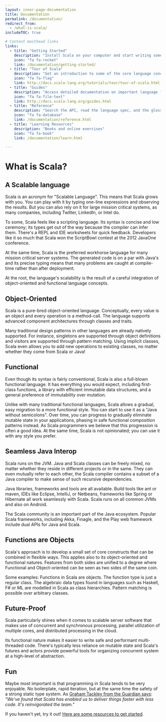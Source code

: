 ```yaml
---
layout: inner-page-documentation
title: Documentation
permalink: /documentation/
redirect_from:
  - /what-is-scala/
includeTOC: true

# Content masthead links
links:
  - title: "Getting Started"
    description: "Install Scala on your computer and start writing some Scala code!"
    icon: "fa fa-rocket"
    link: /documentation/getting-started/
  - title: "Tour of Scala"
    description: "Get an introduction to some of the core language concepts."
    icon: "fa fa-flag"
    link: http://docs.scala-lang.org/tutorials/tour/tour-of-scala.html
  - title: "Guides"
    description: "Access detailed documentation on important language features."
    icon: "fa fa-file-text"
    link: http://docs.scala-lang.org/guides.html
  - title: "Reference"
    description: "Search the API, read the language spec, and the glossary"
    icon: "fa fa-database"
    link: /documentation/reference.html
  - title: "Learning Resources"
    description: "Books and online exercises"
    icon: "fa fa-book"
    link: /documentation/learn.html

---
```


# What is Scala?

## A Scalable language

Scala is an acronym for "Scalable Language". This means that
Scala grows with you. You can play with it by typing one-line
expressions and observing the results.  But you can also rely on it
for large mission critical systems, as many companies, including
Twitter, LinkedIn, or Intel do.

To some, Scala feels like a scripting language. Its syntax is concise
and low ceremony; its types get out of the way because the compiler
can infer them.  There's a REPL and IDE worksheets for quick
feedback. Developers like it so much that Scala won the ScriptBowl
contest at the 2012 JavaOne conference.

At the same time, Scala is the preferred workhorse language for many
mission critical server systems. The generated code is on a par with
Java's and its precise typing means that many problems are caught at
compile-time rather than after deployment.

At the root, the language's scalability is the result of a careful
integration of object-oriented and functional language concepts.

## Object-Oriented

Scala is a pure-bred object-oriented language. Conceptually, every
value is an object and every operation is a method-call. The language
supports advanced component architectures through classes and traits.

Many traditional design patterns in other languages are already
natively supported. For instance, singletons are supported through
object definitions and visitors are supported through pattern
matching. Using implicit classes, Scala even allows you to add new operations
to existing classes, no matter whether they come from Scala or Java!

## Functional

Even though its syntax is fairly conventional, Scala is also a
full-blown functional language. It has everything you would expect,
including first-class functions, a library with efficient immutable
data structures, and a general preference of immutability
over mutation.

Unlike with many traditional functional languages, Scala allows a
gradual, easy migration to a more functional style. You can start to
use it as a "Java without semicolons". Over time, you can progress to
gradually eliminate mutable state in your applications, phasing in
safe functional composition patterns instead. As Scala programmers we
believe that this progression is often a good idea. At the same time,
Scala is not opinionated; you can use it with any style you prefer.

## Seamless Java Interop

Scala runs on the JVM. Java and Scala classes can be freely mixed, no
matter whether they reside in different projects or in the same. They can
even mutually refer to each other, the Scala compiler contains a
subset of a Java compiler to make sense of such recursive
dependencies.

Java libraries, frameworks and tools are all available. Build tools
like ant or maven, IDEs like Eclipse, IntelliJ, or Netbeans,
frameworks like Spring or Hibernate all work seamlessly with Scala.
Scala runs on all common JVMs and also on Android.

The Scala community is an important part of the Java
ecosystem. Popular Scala frameworks, including Akka, Finagle, and the
Play web framework include dual APIs for Java and Scala.

## Functions are Objects

Scala's approach is to develop a small set of core constructs that can
be combined in flexible ways. This applies also to its object-oriented
and functional natures. Features from both sides are unified to a
degree where Functional and Object-oriented can be seen as two sides
of the same coin.

Some examples: Functions in Scala are objects. The function type is
just a regular class. The algebraic data types found in languages such
as Haskell, F# or ML are modelled in Scala as class
hierarchies. Pattern matching is possible over arbitrary classes.

## Future-Proof

Scala particularly shines when it comes to scalable server software
that makes use of concurrent and synchronous processing, parallel
utilization of multiple cores, and distributed processing in the
cloud.

Its functional nature makes it easier to write safe and performant
multi-threaded code. There's typically less reliance on mutable state
and Scala's futures and actors provide powerful tools for organizing
concurrent system at a high-level of abstraction.

## Fun

Maybe most important is that programming in Scala tends to be very
enjoyable.  No boilerplate, rapid iteration, but at the same time the
safety of a strong static type system. As [Graham Tackley from the
Guardian says](http://www.infoq.com/articles/guardian_scala): *"We've found that Scala has enabled us to deliver
things faster with less code. It's reinvigorated the team."*

If you haven't yet, try it out! [Here are some resources to get
started](./documentation).
